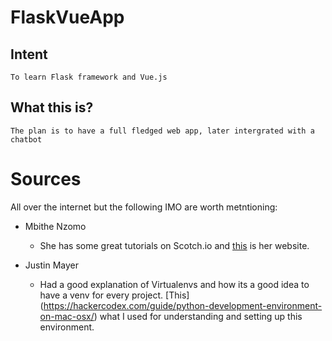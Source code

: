 # FlaskVueApp

## Intent
    To learn Flask framework and Vue.js

## What this is?
    The plan is to have a full fledged web app, later intergrated with a chatbot

# Sources
All over the internet but the following IMO are worth metntioning:

* Mbithe Nzomo
    * She has some great tutorials on Scotch.io and [this](decodegirl.com/) is her website.

* Justin Mayer
    * Had a good explanation of Virtualenvs and how its a good idea to have a venv for every project. [This] (https://hackercodex.com/guide/python-development-environment-on-mac-osx/) what I used for understanding and setting up this environment.

